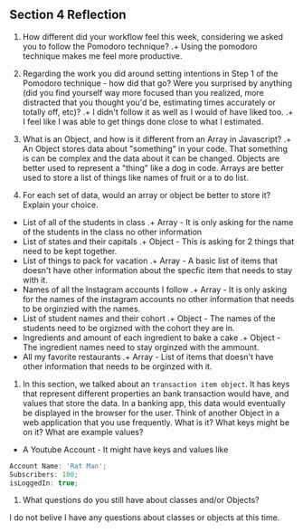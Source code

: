 ## Section 4 Reflection

1. How different did your workflow feel this week, considering we asked you to follow the Pomodoro technique?
  .+ Using the pomodoro technique makes me feel more productive. 

1. Regarding the work you did around setting intentions in Step 1 of the Pomodoro technique - how did that go? Were you surprised by anything (did you find yourself way more focused than you realized, more distracted that you thought you'd be, estimating times accurately or totally off, etc)?
  .+ I didn't follow it as well as I would of have liked too.
  .+ I feel like I was able to get things done close to what I estimated.

1. What is an Object, and how is it different from an Array in Javascript?
  .+ An Object stores data about "something" in your code. That something is can be complex and the data about it can be changed. Objects are better used to represent a "thing" like a dog in code. Arrays are better used to store a list of things like names of fruit or a to do list.  

1. For each set of data, would an array or object be better to store it? Explain your choice.

  * List of all of the students in class
  .+ Array - It is only asking for the name of the students in the class no other information
  * List of states and their capitals
  .+ Object - This is asking for 2 things that need to be kept together.
  * List of things to pack for vacation
  .+ Array - A basic list of items that doesn't have other information about the specfic item that needs to stay with it. 
  * Names of all the Instagram accounts I follow
  .+ Array - It is only asking for the names of the instagram accounts no other information that needs to be orginzied with the names. 
  * List of student names and their cohort
  .+ Object - The names of the students need to be orgizned with the cohort they are in.
  * Ingredients and amount of each ingredient to bake a cake
  .+ Object - The ingredient names need to stay orginzed with the ammount.
  * All my favorite restaurants
  .+ Array - List of items that doesn't have other information that needs to be orginzed with it. 

1. In this section, we talked about an `transaction item object`. It has keys that represent different properties an bank transaction would have, and values that store the data. In a banking app, this data would eventually be displayed in the browser for the user. Think of another Object in a web application that you use frequently. What is it? What keys might be on it? What are example values? 

  * A Youtube Account - It might have keys and values like 
```javascript
Account Name: 'Rat Man';
Subscribers: 100;
isLoggedIn: true;
```
1. What questions do you still have about classes and/or Objects?

I do not belive I have any questions about classes or objects at this time. 
